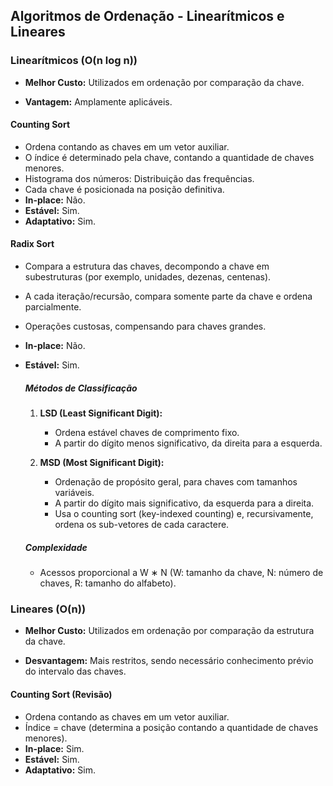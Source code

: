 ## Algoritmos de Ordenação - Linearítmicos e Lineares

### Linearítmicos (O(n log n))

- **Melhor Custo:** Utilizados em ordenação por comparação da chave.
  
- **Vantagem:** Amplamente aplicáveis.

#### Counting Sort

- Ordena contando as chaves em um vetor auxiliar.
- O índice é determinado pela chave, contando a quantidade de chaves menores.
- Histograma dos números: Distribuição das frequências.
- Cada chave é posicionada na posição definitiva.
- **In-place:** Não.
- **Estável:** Sim.
- **Adaptativo:** Sim.

#### Radix Sort

- Compara a estrutura das chaves, decompondo a chave em subestruturas (por exemplo, unidades, dezenas, centenas).
- A cada iteração/recursão, compara somente parte da chave e ordena parcialmente.
- Operações custosas, compensando para chaves grandes.
- **In-place:** Não.
- **Estável:** Sim.
  
  ##### Métodos de Classificação
  
  1. **LSD (Least Significant Digit):**
     - Ordena estável chaves de comprimento fixo.
     - A partir do dígito menos significativo, da direita para a esquerda.

  2. **MSD (Most Significant Digit):**
     - Ordenação de propósito geral, para chaves com tamanhos variáveis.
     - A partir do dígito mais significativo, da esquerda para a direita.
     - Usa o counting sort (key-indexed counting) e, recursivamente, ordena os sub-vetores de cada caractere.
  
  ##### Complexidade
  - Acessos proporcional a W ∗ N (W: tamanho da chave, N: número de chaves, R: tamanho do alfabeto).
  
### Lineares (O(n))

- **Melhor Custo:** Utilizados em ordenação por comparação da estrutura da chave.

- **Desvantagem:** Mais restritos, sendo necessário conhecimento prévio do intervalo das chaves.

#### Counting Sort (Revisão)

- Ordena contando as chaves em um vetor auxiliar.
- Índice = chave (determina a posição contando a quantidade de chaves menores).
- **In-place:** Sim.
- **Estável:** Sim.
- **Adaptativo:** Sim.